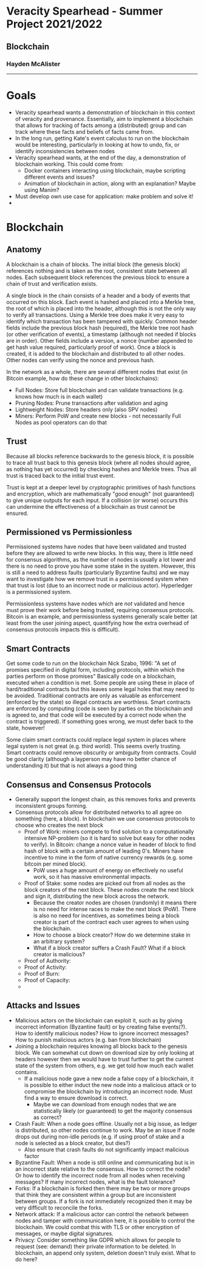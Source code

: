 # Veracity Spearhead - Summer Project 2021/2022
## Blockchain
### Hayden McAlister
---
# Goals
- Veracity spearhead wants a demonstration of blockchain in this context of veracity and provenance. Essentially, aim to implement a blockchain that allows for tracking of facts among a (distributed) group and can track where these facts and beliefs of facts came from.
- In the long run, getting Kate's event calculus to run on the blockchain would be interesting, particularly in looking at how to undo, fix, or identify inconsistencies between nodes
- Veracity spearhead wants, at the end of the day, a demonstration of blockchain working. This could come from:
  - Docker containers interacting using blockchain, maybe scripting different events and issues?
  - Animation of blockchain in action, along with an explanation? Maybe using Manim?
- Must develop own use case for application: make problem and solve it!
- 
# Blockchain
## Anatomy
A blockchain is a chain of blocks. The initial block (the genesis block) references nothing and is taken as the root, consistent state between all nodes. Each subsequent block references the previous block to ensure a chain of trust and verification exists.

A single block in the chain consists of a header and a body of events that occurred on this block. Each event is hashed and placed into a Merkle tree, the root of which is placed into the header, although this is not the only way to verify all transactions. Using a Merkle tree does make it very easy to identify which transaction has been tampered with quickly. Common header fields include the previous block hash (required), the Merkle tree root hash (or other verification of events), a timestamp (although not needed if blocks are in order). Other fields include a version, a nonce (number appended to get hash value required, particularly proof of work). Once a block is created, it is added to the blockchain and distributed to all other nodes. Other nodes can verify using the nonce and previous hash.

In the network as a whole, there are several different nodes that exist (in Bitcoin example, how do these change in other blockchains):
- Full Nodes: Store full blockchain and can validate transactions (e.g. knows how much is in each wallet)
- Pruning Nodes: Prune transactions after validation and aging
- Lightweight Nodes: Store headers only (also SPV nodes)
- Miners: Perform PoW and create new blocks - not necessarily Full Nodes as pool operators can do that


## Trust
Because all blocks reference backwards to the genesis block, it is possible to trace all trust back to this genesis block (where all nodes should agree, as nothing has yet occurred) by checking hashes and Merkle trees. Thus all trust is traced back to the initial trust event.

Trust is kept at a deeper level by cryptographic primitives of hash functions and encryption, which are mathematically "good enough" (not guaranteed) to give unique outputs for each input. If a collision (or worse) occurs this can undermine the effectiveness of a blockchain as trust cannot be ensured.

## Permissioned vs Permissionless
Permissioned systems have nodes that have been validated and trusted before they are allowed to write new blocks. In this way, there is little need for consensus algorithms, as the number of nodes is usually a lot lower and there is no need to prove you have some stake in the system. However, this is still a need to address faults (particularly Byzantine faults) and we may want to investigate how we remove trust in a permissioned system when that trust is lost (due to an incorrect node or malicious actor). Hyperledger is a permissioned system.

Permissionless systems have nodes which are *not* validated and hence must prove their work before being trusted, requiring consensus protocols. Bitcoin is an example, and permissionless systems generally scale better (at least from the user joining aspect, quantifying how the extra overhead of consensus protocols impacts this is difficult).

## Smart Contracts
Get some code to run on the blockchain
Nick Szabo, 1996: "A set of promises specified in digital form, including protocols, within which the parties perform on those promises"
Basically code on a blockchain, executed when a condition is met. Some people are using these in place of hard/traditional contracts but this leaves some legal holes that may need to be avoided. Traditional contracts are only as valuable as enforcement (enforced by the state) so illegal contracts are worthless. Smart contracts are enforced by computing (code is seen by parties on the blockchain and is agreed to, and that code will be executed by a correct node when the contract is triggered). If something goes wrong, we must defer back to the state, however!

Some claim smart contracts could replace legal system in places where legal system is not great (e.g. third world). This seems overly trusting.
Smart contracts could remove obscurity or ambiguity from contracts. Could be good clarity (although a layperson may have no better chance of understanding it) but that is not always a good thing

## Consensus and Consensus Protocols
- Generally support the longest chain, as this removes forks and prevents inconsistent groups forming.
- Consensus protocols allow for distributed networks to all agree on something (here, a block). In blockchain we use consensus protocols to choose who creates the next block
  - Proof of Work: miners compete to find solution to a computationally intensive NP-problem (so it is hard to solve but easy for other nodes to verify). In Bitcoin: change a nonce value in header of block to find hash of block with a certain amount of leading 0's. Miners have incentive to mine in the form of native currency rewards (e.g. some bitcoin per mined block).
    - PoW uses a huge amount of energy on effectively no useful work, so it has massive environmental impacts.
  - Proof of Stake: some nodes are picked out from all nodes as the block creators of the next block. These nodes create the next block and sign it, distributing the new block across the network.
    - Because the creator nodes are chosen (randomly) it means there is no need for intense races to make the next block (PoW). There is also no need for incentives, as sometimes being a block creator is part of the contract each user agrees to when using the blockchain.
    - How to choose a block creator? How do we determine stake in an arbitrary system?
    - What if a block creator suffers a Crash Fault? What if a block creator is malicious? 
  - Proof of Authority: 
  - Proof of Activity:
  - Proof of Burn: 
  - Proof of Capacity:
  - 
## Attacks and Issues
- Malicious actors on the blockchain can exploit it, such as by giving incorrect information (Byzantine fault) or by creating false events(?). How to identify malicious nodes? How to ignore incorrect messages? How to punish malicious actors (e.g. ban from blockchain)
- Joining a blockchain requires knowing all blocks back to the genesis block. We can somewhat cut down on download size by only looking at headers however then we would have to trust further to get the current state of the system from others, e.g. we get told how much each wallet contains.
  - If a malicious node gave a new node a false copy of a blockchain, it is possible to either induct the new node into a malicious attack or to compromise the blockchain by introducing an incorrect node. Must find a way to ensure download is correct.
    - Maybe we can download from enough nodes that we are statistically likely (or guaranteed) to get the majority consensus as correct?
- Crash Fault: When a node goes offline. Usually not a big issue, as ledger is distributed, so other nodes continue to work. May be an issue if node drops out during non-idle periods (e.g. if using proof of stake and a node is selected as a block creator, but dies?)
  - Also ensure that crash faults do not significantly impact malicious factor
- Byzantine Fault: When a node is still online and communicating but is in an incorrect state relative to the consensus. How to correct the node? Or how to identify the incorrect node from all nodes when receiving messages? If many incorrect nodes, what is the fault tolerance?
- Forks: If a blockchain is forked then there may be two or more groups that think they are consistent within a group but are inconsistent between groups. If a fork is not immediately recognized then it may be very difficult to reconcile the forks.
- Network attack: If a malicious actor can control the network between nodes and tamper with communication here, it is possible to control the blockchain. We could combat this with TLS or other encryption of messages, or maybe digital signatures. 
- Privacy: Consider something like GDPR which allows for people to request (see: demand) their private information to be deleted. In blockchain, an append only system, deletion doesn't truly exist. What to do here?
